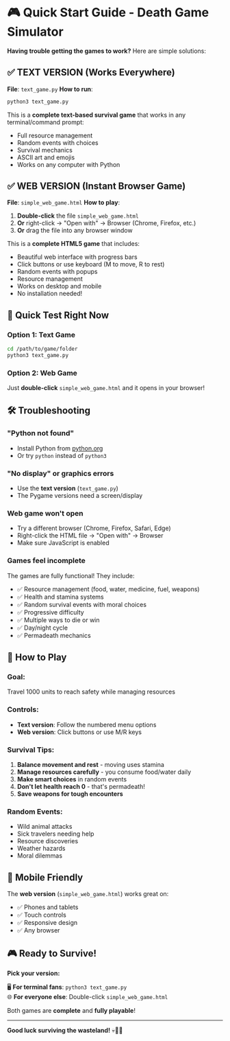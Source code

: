 # 🎮 Quick Start Guide - Death Game Simulator

**Having trouble getting the games to work?** Here are simple solutions:

## ✅ **TEXT VERSION** (Works Everywhere)

**File**: `text_game.py`
**How to run**:
```bash
python3 text_game.py
```

This is a **complete text-based survival game** that works in any terminal/command prompt:
- Full resource management
- Random events with choices
- Survival mechanics
- ASCII art and emojis
- Works on any computer with Python

## ✅ **WEB VERSION** (Instant Browser Game)

**File**: `simple_web_game.html`
**How to play**:
1. **Double-click** the file `simple_web_game.html`
2. **Or** right-click → "Open with" → Browser (Chrome, Firefox, etc.)
3. **Or** drag the file into any browser window

This is a **complete HTML5 game** that includes:
- Beautiful web interface with progress bars
- Click buttons or use keyboard (M to move, R to rest)
- Random events with popups
- Resource management
- Works on desktop and mobile
- No installation needed!

## 🚀 **Quick Test Right Now**

### Option 1: Text Game
```bash
cd /path/to/game/folder
python3 text_game.py
```

### Option 2: Web Game  
Just **double-click** `simple_web_game.html` and it opens in your browser!

## 🛠️ **Troubleshooting**

### **"Python not found"**
- Install Python from [python.org](https://python.org)
- Or try `python` instead of `python3`

### **"No display" or graphics errors**
- Use the **text version** (`text_game.py`)
- The Pygame versions need a screen/display

### **Web game won't open**
- Try a different browser (Chrome, Firefox, Safari, Edge)
- Right-click the HTML file → "Open with" → Browser
- Make sure JavaScript is enabled

### **Games feel incomplete**
The games are fully functional! They include:
- ✅ Resource management (food, water, medicine, fuel, weapons)
- ✅ Health and stamina systems
- ✅ Random survival events with moral choices
- ✅ Progressive difficulty
- ✅ Multiple ways to die or win
- ✅ Day/night cycle
- ✅ Permadeath mechanics

## 🎯 **How to Play**

### **Goal**: 
Travel 1000 units to reach safety while managing resources

### **Controls**:
- **Text version**: Follow the numbered menu options
- **Web version**: Click buttons or use M/R keys

### **Survival Tips**:
1. **Balance movement and rest** - moving uses stamina
2. **Manage resources carefully** - you consume food/water daily
3. **Make smart choices** in random events
4. **Don't let health reach 0** - that's permadeath!
5. **Save weapons for tough encounters**

### **Random Events**:
- Wild animal attacks
- Sick travelers needing help  
- Resource discoveries
- Weather hazards
- Moral dilemmas

## 📱 **Mobile Friendly**

The **web version** (`simple_web_game.html`) works great on:
- ✅ Phones and tablets
- ✅ Touch controls
- ✅ Responsive design
- ✅ Any browser

## 🎮 **Ready to Survive!**

**Pick your version:**

🖥️ **For terminal fans**: `python3 text_game.py`  
🌐 **For everyone else**: Double-click `simple_web_game.html`

Both games are **complete** and **fully playable**!

---

**Good luck surviving the wasteland!** 💀🏃‍♂️